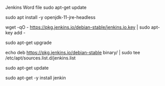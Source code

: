 Jenkins Word file sudo apt-get update

sudo apt install -y openjdk-11-jre-headless

wget -qO - https://pkg.jenkins.io/debian-stable/jenkins.io.key | sudo apt-key add -

sudo apt-get upgrade

echo deb https://pkg.jenkins.io/debian-stable binary/ | sudo tee /etc/apt/sources.list.d/jenkins.list

sudo apt-get update

sudo apt-get -y install jenkin
